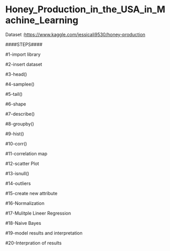 # Honey_Production_in_the_USA_in_Machine_Learning

Dataset :https://www.kaggle.com/jessicali9530/honey-production

####STEPS####

#1-import library

#2-insert dataset

#3-head()

#4-samplee()

#5-tail()

#6-shape

#7-describe()

#8-groupby()

#9-hist()

#10-corr()

#11-correlation map

#12-scatter Plot

#13-isnull()

#14-outliers

#15-create new attribute

#16-Normalization

#17-Mulitple Lineer Regression

#18-Naive Bayes

#19-model results and interpretation

#20-Interpration of results
